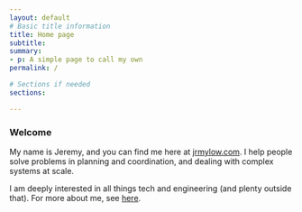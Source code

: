 ```yaml
---
layout: default
# Basic title information
title: Home page
subtitle: 
summary: 
- p: A simple page to call my own
permalink: /

# Sections if needed
sections:

---
```


### Welcome
My name is Jeremy, and you can find me here at [jrmylow.com]({{site.url}}). I help people solve problems in planning and coordination, and dealing with complex systems at scale.

I am deeply interested in all things tech and engineering (and plenty outside that). For more about me, see [here](/about).